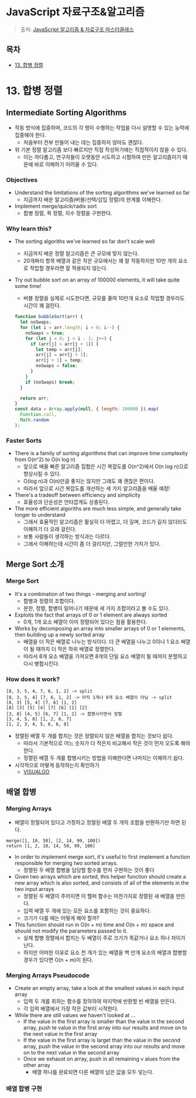 # JavaScript 자료구조&알고리즘

> 출처: [JavaScript 알고리즘 & 자료구조 마스터클래스](https://www.udemy.com/course/best-javascript-data-structures/)

## 목차

- [13. 합병 정렬](#13-합병-정렬)

# 13. 합병 정렬

## Intermediate Sorting Algorithms

- 작동 방식에 집중하며, 코드의 각 행이 수행하는 작업을 다시 설명할 수 있는 능력에 집중해야 한다.
  - 처음부터 전부 만들어 내는 데는 집중하지 않아도 괜찮다.
- 위 기본 정렬 알고리즘 보다 빠르지만 직접 작성하기에는 직접적이지 않을 수 있다.
  - 이는 까다롭고, 연구자들이 오랫동안 시도하고 시험하여 만든 알고리즘이기 때문에 바로 이해하기 어려울 수 있다.

### Objectives

- Understand the limitations of the sorting algorithms we've learned so far
  - 지금까지 배운 알고리즘(버블/선택/삽입 정렬)의 한계를 이해한다.
- Implement merge/quick/radix sort
  - 합병 정렬, 퀵 정렬, 지수 정렬을 구현한다.

### Why learn this?

- The sorting algoriths we've learned so far don't scale well
  - 지금까지 배운 정렬 알고리즘은 큰 규모에 맞지 않는다.
  - 20개짜리 항목 배열과 같은 작은 규모에서는 꽤 잘 작동하지만 10만 개의 요소로 작업할 경우라면 잘 적용되지 않는다.
- Try out bubble sort on an array of 100000 elements, it will take quite some time!

  - 버블 정렬을 실제로 시도한다면, 규모를 줄여 10만개 요소로 작업할 경우라도 시간이 꽤 걸린다.

  ```javascript
  function bubbleSort(arr) {
    let noSwaps;
    for (let i = arr.length; i > 0; i--) {
      noSwaps = true;
      for (let j = 0; j < i - 1; j++) {
        if (arr[j] > arr[j + 1]) {
          let temp = arr[j];
          arr[j] = arr[j + 1];
          arr[j + 1] = temp;
          noSwaps = false;
        }
      }
      if (noSwaps) break;
    }

    return arr;
  }
  const data = Array.apply(null, { length: 100000 }).map(
    Function.call,
    Math.random
  );
  ```

### Faster Sorts

- There is a family of sorting algorithms that can improve time complexity from O(n^2) to O(n log n)
  - 앞으로 배울 빠른 알고리즘 집합은 시간 복잡도를 O(n^2)에서 O(n log n)으로 향상시킬 수 있다.
  - O(log n)과 O(n)만큼 좋지는 않지만 그래도 꽤 괜찮은 편이다.
  - 따라서 앞으로 시간 복잡도를 개선하는 세 가지 알고리즘을 배울 예정!
- There's a tradeoff between efficiency and simplicity
  - 효율성과 단순성은 안타깝게도 상충된다.
- The more efficient algoriths are much less simple, and generally take longer to understand
  - 그래서 효율적인 알고리즘은 활실히 더 어렵고, 더 길며, 코드가 길지 않더라도 이해하기 더 오래 걸린다.
  - 보통 사람들이 생각하는 방식과는 다르다.
  - 그래서 이해하는데 시간이 좀 더 걸리지만, 그럴만한 가치가 있다.

## Merge Sort 소개

### Merge Sort

- It's a combination of two things - merging and sorting!
  - 합병과 정렬의 조합이다.
  - 분한, 정렬, 합병이 일어나기 때문에 세 가지 조합이라고 볼 수도 있다.
- Exploits the fact that arrays of 0 or 1 element are always sorted
  - 0개, 1개 요소 배열이 이미 정렬되어 있다는 점을 활용한다.
- Works by decomposing an array into smaller arrays of 0 or 1 elements, then building up a newly sorted array
  - 배열을 더 작은 배열로 나누는 방식이다. 더 큰 배열을 나누고 0이나 1 요소 배열이 될 때까지 더 작은 하위 배열로 정렬한다.
  - 따라서 8개 요소 배열을 가져오면 8개의 단일 요소 배열이 될 때까지 분할하고 다시 병합시킨다.

### How does it work?

```
[8, 3, 5, 4, 7, 6, 1, 2] -> split
[8, 3, 5, 4] [7, 6, 1, 2] -> 아직 1개나 0개 요소 배열이 아님 -> split
[8, 3] [5, 4] [7, 6] [1, 2]
[8] [3] [5] [4] [7] [6] [1] [2]
[3, 8] [4, 5] [6, 7] [1, 2] -> 합병시키면서 정렬
[3, 4, 5, 8] [1, 2, 6, 7]
[1, 2, 3, 4, 5, 6, 6, 8]
```

- 정렬된 배열 두 개를 합치는 것은 정렬되지 않은 배열을 합치는 것보다 쉽다.
  - 따라서 기본적으로 어느 숫자가 더 작은지 비교해서 작은 것이 먼저 오도록 해야 한다.
  - 정렬된 배열 두 개를 합병시키는 방법을 이해한다면 나머지는 이해하기 쉽다.
- 시각적으로 어떻게 동작하는지 확인하기
  - [VISUALGO](https://visualgo.net/en/sorting)

## 배열 합병

### Merging Arrays

- 배열이 정렬되어 있다고 가정하고 정렬된 배열 두 개의 조합을 반환하기만 하면 된다.

```
merge([1, 10, 50], [2, 14, 99, 100])
return [1, 2, 10, 14, 50, 99, 100]
```

- In order to implement merge sort, it's useful to first implement a function responsible for merging two sorted arrays.
  - 정렬된 두 배열 합병을 담당할 함수를 먼저 구현하는 것이 좋다
- Given two arrays which are sorted, this helper function should create a new array which is also sorted, and consists of all of the elements in the two input arrays
  - 정렬된 두 배열이 주어지면 이 헬퍼 함수는 마찬가지로 정렬된 새 배열을 만든다.
  - 입력 배열 두 개에 있는 모든 요소를 포함하는 것이 중요하다.
  - 크기가 다를 때는 어떻게 해야 할까?
- This function should run in O(n + m) time and O(n + m) space and should not modify the parameters passed to it.
  - 실제 합병 정렬에서 합치는 두 배열이 주로 크기가 똑같거나 요소 하나 차이가 난다.
  - 하지만 어떠한 이유로 요소 천 개가 있는 배열을 백 만개 요소의 배열과 합병할 경우가 있다면 O(n + m)이 된다.

### Merging Arrays Pseudocode
* Create an empty array, take a look at the smallest values in each input array
  * 입력 두 개를 취하는 함수를 정의하여 마지막에 반환할 빈 배열을 만든다.
  * 각 입력 배열에서 가장 작은 값부터 시작한다.
* While there are still values we haven't looked at ...
  * If the value in the first array is smaller than the value in the second array, push te value in the first array into our results and move on to the next value in the first array
  * If the value in the first array is larget than the value in the second array, push the value in the second array into our results and move on to the next value in the second array
  * Once we exhaust on array, push in all remaining v alues from the other array
    * 배열 하나를 완료되면 다른 배열의 남은 값을 모두 넣는다.

### 배열 합병 구현
```javascript
```